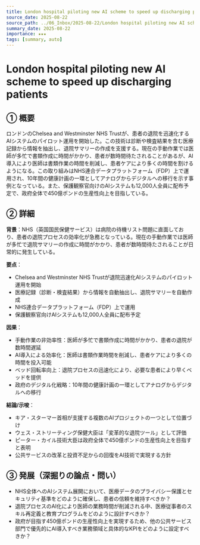 ```yaml
---
title: London hospital piloting new AI scheme to speed up discharging patients
source_date: 2025-08-22
source_path: ../06_Inbox/2025-08-22/London hospital piloting new AI scheme to speed up discharging patients.md
summary_date: 2025-08-22
importance: ★★★
tags: [summary, auto]
---
```


# London hospital piloting new AI scheme to speed up discharging patients

## ① 概要

ロンドンのChelsea and Westminster NHS Trustが、患者の退院を迅速化するAIシステムのパイロット運用を開始した。この技術は診断や検査結果を含む医療記録から情報を抽出し、退院サマリーの作成を支援する。現在の手動作業では医師が多忙で書類作成に時間がかかり、患者が数時間待たされることがあるが、AI導入により医師は書類作業の時間を削減し、患者ケアにより多くの時間を割けるようになる。この取り組みはNHS連合データプラットフォーム（FDP）上で運用され、10年間の健康計画の一環としてアナログからデジタルへの移行を示す事例となっている。また、保護観察官向けのAIシステムも12,000人全員に配布予定で、政府全体で450億ポンドの生産性向上を目指している。

## ② 詳細

**背景**：NHS（英国国民保健サービス）は病院の待機リスト問題に直面しており、患者の退院プロセスの効率化が急務となっている。現在の手動作業では医師が多忙で退院サマリーの作成に時間がかかり、患者が数時間待たされることが日常的に発生している。

**要点**：
- Chelsea and Westminster NHS Trustが退院迅速化AIシステムのパイロット運用を開始
- 医療記録（診断・検査結果）から情報を自動抽出し、退院サマリーを自動作成
- NHS連合データプラットフォーム（FDP）上で運用
- 保護観察官向けAIシステムも12,000人全員に配布予定

**因果**：
- 手動作業の非効率性：医師が多忙で書類作成に時間がかかり、患者の退院が数時間遅延
- AI導入による効率化：医師は書類作業時間を削減し、患者ケアにより多くの時間を投入可能
- ベッド回転率向上：退院プロセスの迅速化により、必要な患者により早くベッドを提供
- 政府のデジタル化戦略：10年間の健康計画の一環としてアナログからデジタルへの移行

**結論/示唆**：
- キア・スターマー首相が支援する複数のAIプロジェクトの一つとして位置づけ
- ウェス・ストリーティング保健大臣は「変革的な退院ツール」として評価
- ピーター・カイル技術大臣は政府全体で450億ポンドの生産性向上を目指すと表明
- 公共サービスの改革と投資不足からの回復をAI技術で実現する方針

## ③ 発展（深掘りの論点・問い）

- NHS全体へのAIシステム展開において、医療データのプライバシー保護とセキュリティ基準をどのように確保し、患者の信頼を維持すべきか？
- 退院プロセスのAI化により医師の業務時間が削減される中、医療従事者のスキル再定義と教育プログラムをどのように設計すべきか？
- 政府が目指す450億ポンドの生産性向上を実現するため、他の公共サービス部門で優先的にAI導入すべき業務領域と具体的なKPIをどのように設定すべきか？
